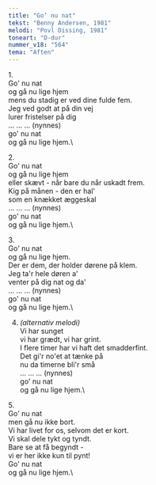 ```yaml
---
title: "Go’ nu nat"
tekst: "Benny Andersen, 1981"
melodi: "Povl Dissing, 1981"
toneart: "D-dur"
nummer_v18: "564"
tema: "Aften"
---
```


1\.\
Go' nu nat\
og gå nu lige hjem\
mens du stadig er ved dine fulde fem.\
Jeg ved godt at på din vej\
lurer fristelser på dig\
… … … (nynnes)\
go' nu nat\
og gå nu lige hjem.\

2\.\
Go' nu nat\
og gå nu lige hjem\
eller skævt - når bare du når uskadt frem.\
Kig på månen - den er hal'\
som en knækket æggeskal\
… … … (nynnes)\
go' nu nat\
og gå nu lige hjem.\

3\.\
Go' nu nat\
og gå nu lige hjem.\
Der er dem, der holder dørene på klem.\
Jeg ta'r hele døren a'\
venter på dig nat og da'\
… … … (nynnes)\
go' nu nat\
og gå nu lige hjem.\

4. *(alternativ melodi)*\
Vi har sunget\
vi har grædt, vi har grint.\
I flere timer har vi haft det smadderfint.\
Det gi'r no'et at tænke på\
nu da timerne bli'r små\
… … … (nynnes)\
go' nu nat\
og gå nu lige hjem.\

5\.\
Go' nu nat\
men gå nu ikke bort.\
Vi har livet for os, selvom det er kort.\
Vi skal dele tykt og tyndt.\
Bare se at få begyndt -\
vi er her ikke kun til pynt!\
Go' nu nat\
og gå nu lige hjem.\